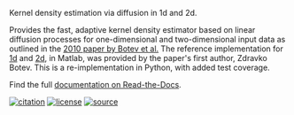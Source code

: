 ﻿Kernel density estimation via diffusion in 1d and 2d.

Provides the fast, adaptive kernel density estimator based on linear
diffusion processes for one-dimensional and two-dimensional input data
as outlined in the [2010 paper by Botev et al.][paper] The reference
implementation for [1d][kde1d] and [2d][kde2d], in Matlab, was provided
by the paper's first author, Zdravko Botev. This is a re-implementation
in Python, with added test coverage.

Find the full [documentation on Read-the-Docs][docs].

[![citation](https://zenodo.org/badge/263433787.svg)](https://zenodo.org/badge/latestdoi/263433787)
[![license](https://img.shields.io/badge/License-MIT-green.svg)](https://opensource.org/licenses/MIT)
[![source](https://img.shields.io/github/stars/John-Hennig/KDE-diffusion?style=social)](https://github.com/John-Hennig/KDE-diffusion)

[paper]: https://dx.doi.org/10.1214/10-AOS799
[kde1d]: https://mathworks.com/matlabcentral/fileexchange/14034
[kde2d]: https://mathworks.com/matlabcentral/fileexchange/17204
[docs]:  https://kde-diffusion.readthedocs.io

